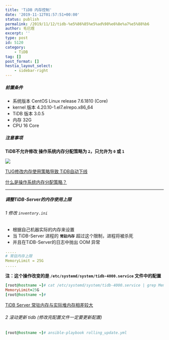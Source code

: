 ```yaml
---
title: 'TiDB 内存控制'
date: '2019-11-12T01:57:51+00:00'
status: publish
permalink: /2019/11/12/tidb-%e5%86%85%e5%ad%98%e6%8e%a7%e5%88%b6
author: 毛巳煜
excerpt: ''
type: post
id: 5120
category:
    - TiDB
tag: []
post_format: []
hestia_layout_select:
    - sidebar-right
---
```

##### 前置条件

- 系统版本 CentOS Linux release 7.6.1810 (Core)
- kernel 版本 4.20.10-1.el7.elrepo.x86\_64
- TiDB 版本 3.0.5
- 内存 32G
- CPU 16 Core

##### 注意事项

**TiDB不允许修改 操作系统内存分配策略为 <del>`2`</del>，只允许为 `0` 或 `1`**

[![](https://asktug.com/uploads/default/original/2X/6/6bfeb96155363daf4ab03a63b19df11b661443d6.png)](https://asktug.com/uploads/default/original/2X/6/6bfeb96155363daf4ab03a63b19df11b661443d6.png)

[TUG修改内存使用策略导致 TiDB自动下线](https://asktug.com/t/tidb/1716/4 "TUG修改内存使用策略导致 TiDB自动下线")

[什么是操作系统内存分配策略？](http://www.dev-share.top/2019/11/04/linux-oom-killer/ "什么是操作系统内存分配策略？")

- - - - - -

##### 调整TiDB-Server的内存使用上限

###### 1 修改 `inventory.ini`

- 根据自己机器实际的内存来设置
- 当 TiDB-Server 进程的 **`常驻内存`** 超过这个限制，进程将被杀死
- 并且在TiDB-Server的日志中抛出 OOM 异常

```yml
.....
# 常驻内存上限
MemoryLimit = 25G
.....

```

**注：这个操作改变的是 `/etc/systemd/system/tidb-4000.service` 文件中的配置**

```ruby
[root@hostname ~]# cat /etc/systemd/system/tidb-4000.service | grep MemoryLimit
MemoryLimit=25G
[root@hostname ~]#


```

[TiDB Server 常驻内存与实际堆内存相差较大](https://asktug.com/t/tidb-server/1679/5 "TiDB Server 常驻内存与实际堆内存相差较大")

###### 2 滚动更新 tidb (修改完配置文件一定要更新配置)

```ruby
[root@hostname ~]# ansible-playbook rolling_update.yml

```
